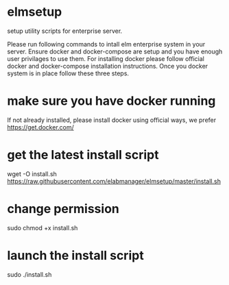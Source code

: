 # elmsetup
setup utility scripts for enterprise server.

Please run following commands to intall elm enterprise system in your server. Ensure docker and docker-compose are setup and you have enough user privilages to use them. 
For installing docker please follow official docker and docker-compose installation instructions. Once you docker system is in place follow these three steps.

# make sure you have docker running 
If not already installed, please install docker using official ways, we prefer https://get.docker.com/

# get the latest install script

wget -O install.sh https://raw.githubusercontent.com/elabmanager/elmsetup/master/install.sh 

# change permission

sudo chmod +x install.sh 

# launch the install script

sudo ./install.sh
